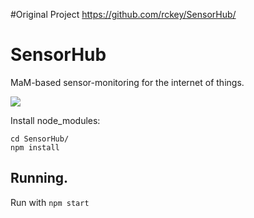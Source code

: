 #Original Project
https://github.com/rckey/SensorHub/

# SensorHub
MaM-based sensor-monitoring for the internet of things.

<img src="https://image-store.slidesharecdn.com/5e62645f-9163-4627-a717-b7d6133cb986-original.jpeg"/>


Install node_modules:
```
cd SensorHub/
npm install
```

## Running.

Run with ``` npm start ```





